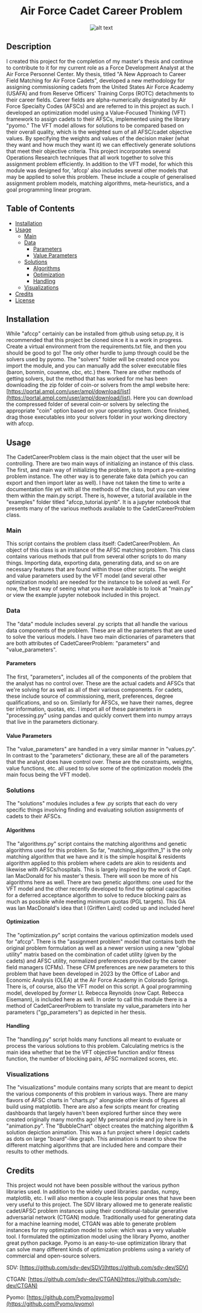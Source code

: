 <div align="center">
<br/>

# Air Force Cadet Career Problem

![alt text](docs/images/logos/afccp_logo_and_text.png)

</div>

## Description

I created this project for the completion of my master's thesis and continue to contribute to it for my current role as a Force Development Analyst at the Air Force Personnel Center. My thesis, titled "A New Approach to Career Field Matching for Air Force Cadets", developed a new methodology for assigning commissioning cadets from the United States Air Force Academy (USAFA) and from Reserve Officers' Training Corps (ROTC) detachments to their career fields. Career fields are alpha-numerically designated by Air Force Specialty Codes (AFSCs) and are referred to in this project as such. I developed an optimization model using a Value-Focused Thinking (VFT) framework to assign cadets to their AFSCs, implemented using the library "pyomo." The VFT model allows for solutions to be compared based on their overall quality, which is the weighted sum of all AFSC/cadet objective values. By specifying the weights and values of the decision maker (what they want and how much they want it) we can effectively generate solutions that meet their objective criteria. This project incorporates several Operations Research techniques that all work together to solve this assignment problem efficiently. In addition to the VFT model, for which this module was designed for, 'afccp' also includes several other models that may be applied to solve this problem. These include a couple of generalised assignment problem models, matching algorithms, meta-heuristics, and a goal programming linear program.

## Table of Contents 

- [Installation](#installation)
- [Usage](#usage)
    - [Main](#main)
    - [Data](#data)
        - [Parameters](#parameters)
        - [Value Parameters](#value-parameters)
    - [Solutions](#solutions)
        - [Algorithms](#algorithms)
        - [Optimization](#optimization)
        - [Handling](#handling)
    - [Visualizations](#visualizations)
- [Credits](#credits)
- [License](#license)

## Installation

While "afccp" certainly can be installed from github using setup.py, it is recommended that this project be cloned since it is a work in progress. Create a virtual environment from the requirements.txt file, and then you should be good to go! The only other hurdle to jump through could be the solvers used by pyomo. The "solvers" folder will be created once you import the module, and you can manually add the solver executable files (baron, bonmin, couenne, cbc, etc.) there. There are other methods of getting solvers, but the method that has worked for me has been downloading the zip folder of coin-or solvers from the ampl website here: [https://portal.ampl.com/user/ampl/download/list](https://portal.ampl.com/user/ampl/download/list). Here you can download the compressed folder of several coin-or solvers by selecting the appropriate "coin" option based on your operating system. Once finished, drag those executables into your solvers folder in your working directory with afccp.

## Usage 

The CadetCareerProblem class is the main object that the user will be controlling. There are two main ways of initializing an instance of this class. The first, and main way of initializing the problem, is to import a pre-existing problem instance. The other way is to generate fake data (which you can export and then import later as well). I have not taken the time to write a documentation file yet with all the methods of the class, but you can view them within the main.py script. There is, however, a tutorial available in the "examples" folder titled "afccp_tutorial.ipynb". It is a jupyter notebook that presents many of the various methods available to the CadetCareerProblem class.

### Main
This script contains the problem class itself: CadetCareerProblem. An object of this class is an instance of the AFSC matching problem. This class contains various methods that pull from several other scripts to do many things. Importing data, exporting data, generating data, and so on are necessary features that are found within those other scripts. The weight and value parameters used by the VFT model (and several other optimization models) are needed for the instance to be solved as well. For now, the best way of seeing what you have available is to look at "main.py" or view the example jupyter notebook included in this project.

### Data
The "data" module includes several .py scripts that all handle the various data components of the problem. These are all the parameters that are used to solve the various models. I have two main dictionaries of parameters that are both attributes of CadetCareerProblem: "parameters" and "value_parameters". 

#### Parameters
The first, "parameters", includes all of the components of the problem that the analyst has no control over. These are the actual cadets and AFSCs that we're solving for as well as all of their various components. For cadets, these include source of commissioning, merit, preferences, degree qualifications, and so on. Similarly for AFSCs, we have their names, degree tier information, quotas, etc. I import all of these parameters in "processing.py" using pandas and quickly convert them into numpy arrays that live in the parameters dictionary. 

#### Value Parameters
The "value_parameters" are handled in a very similar manner in "values.py". In contrast to the "parameters" dictionary, these are all of the parameters that the analyst does have control over. These are the constraints, weights, value functions, etc. all used to solve some of the optimization models (the main focus being the VFT model). 

### Solutions
The "solutions" modules includes a few .py scripts that each do very specific things involving finding and evaluating solution assignments of cadets to their AFSCs.

#### Algorithms
The "algorithms.py" script contains the matching algorithms and genetic algorithms used for this problem. So far, "matching_algorithm_1" is the only matching algorithm that we have and it is the simple hospital & residents algorithm applied to this problem where cadets are akin to residents and likewise with AFSCs/hospitals. This is largely inspired by the work of Capt. Ian MacDonald for his master's thesis. There will soon be more of his algorithms here as well. There are two genetic algorithms: one used for the VFT model and the other recently developed to find the optimal capacities for a deferred acceptance algorithm to solve to reduce blocking pairs as much as possible while meeting minimum quotas (PGL targets). This GA was Ian MacDonald's idea that I (Griffen Laird) coded up and included here!

#### Optimization
The "optimization.py" script contains the various optimization models used for "afccp". There is the "assignment problem" model that contains both the original problem formulation as well as a newer version using a new "global utility" matrix based on the combination of cadet utility (given by the cadets) and AFSC utility, normalized preferences provided by the career field managers (CFMs). These CFM preferences are new parameters to this problem that have been developed in 2023 by the Office of Labor and Economic Analysis (OLEA) at the Air Force Academy in Colorado Springs. There is, of course, also the VFT model on this script. A goal programming model, developed by *former* Lt. Rebecca Reynolds (*now* Capt. Rebecca Eisemann), is included here as well. In order to call this module there is a method of CadetCareerProblem to translate my value_parameters into her parameters ("gp_parameters") as depicted in her thesis.

#### Handling
The "handling.py" script holds many functions all meant to evaluate or process the various solutions to this problem. Calculating metrics is the main idea whether that be the VFT objective function and/or fitness function, the number of blocking pairs, AFSC normalized scores, etc. 

### Visualizations
The "visualizations" module contains many scripts that are meant to depict the various components of this problem in various ways. There are many flavors of AFSC charts in "charts.py" alongside other kinds of figures all build using matplotlib. There are also a few scripts meant for creating dashboards that largely haven't been explored further since they were created originally many months ago! My personal pride and joy here is in "animation.py". The "BubbleChart" object creates the matching algorithm & solution depiction animation. This was a fun project where I depict cadets as dots on large "board"-like graph. This animation is meant to show the different matching algorithms that are included here and compare their results to other methods.

## Credits

This project would not have been possible without the various python libraries used. In addition to the widely used libraries: pandas, numpy, matplotlib, etc. I will also mention a couple less popular ones that have been very useful to this project. The SDV library allowed me to generate realistic cadet/AFSC problem instances using their conditional-tabular generative adversarial network (CTGAN) module. Traditionally used for generating data for a machine learning model, CTGAN was able to generate problem instances for my optimization model to solve: which was a very valuable tool. I formulated the optimization model using the library Pyomo, another great python package. Pyomo is an easy-to-use optimization library that can solve many different kinds of optimization problems using a variety of commercial and open-source solvers. 

SDV: [https://github.com/sdv-dev/SDV](https://github.com/sdv-dev/SDV)

CTGAN: [https://github.com/sdv-dev/CTGAN](https://github.com/sdv-dev/CTGAN)

Pyomo: [https://github.com/Pyomo/pyomo](https://github.com/Pyomo/pyomo)

